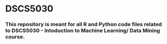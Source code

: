 # DSCS5030
### This repository is meant for all R and Python code files related to DSCS5030 - Intoduction to Machine Learning/ Data Mining course.
